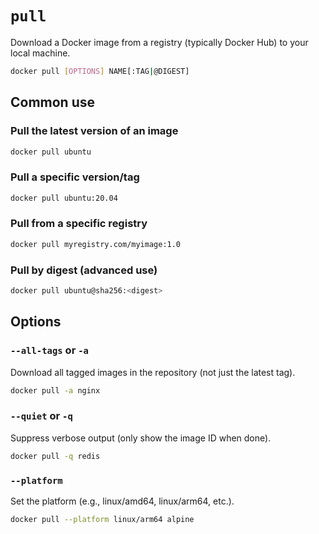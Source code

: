 # `pull`

Download a Docker image from a registry (typically Docker Hub) to your local machine.

```bash
docker pull [OPTIONS] NAME[:TAG|@DIGEST]
```

## Common use

### Pull the latest version of an image

```bash
docker pull ubuntu
```

### Pull a specific version/tag

```bash
docker pull ubuntu:20.04
```

### Pull from a specific registry

```bash
docker pull myregistry.com/myimage:1.0
```

### Pull by digest (advanced use)

```bash
docker pull ubuntu@sha256:<digest>
```

## Options

### `--all-tags` or `-a`

Download all tagged images in the repository (not just the latest tag).

```bash
docker pull -a nginx
```

### `--quiet` or `-q`

Suppress verbose output (only show the image ID when done).

```bash
docker pull -q redis
```

### `--platform`

Set the platform (e.g., linux/amd64, linux/arm64, etc.).

```bash
docker pull --platform linux/arm64 alpine
```
